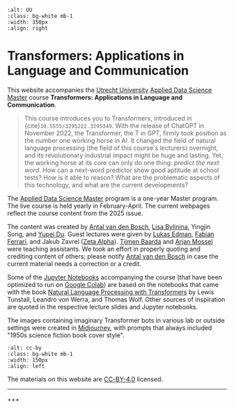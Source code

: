 ```{image} images/UU_logo_2021_EN_RGB.png
:alt: UU
:class: bg-white mb-1
:width: 350px
:align: right
```
# Transformers: Applications in Language and Communication

This website accompanies the [Utrecht University](https://www.uu.nl/en) [Applied Data Science Master](https://www.uu.nl/en/masters/applied-data-science) course **Transformers: Applications in Language and Communication**.  

> This course introduces you to Transformers, introduced in
> {cite}`10.5555/3295222.3295349`. With the release of ChatGPT in
> November 2022, the Transformer, the T in GPT, firmly took position
> as the number one working horse in AI. It changed the field of
> natural language processing (the field of this course's lecturers)
> overnight, and its revolutionary industrial impact might be huge and
> lasting. Yet, the working horse at its core can only do one
> thing: *predict the next word*. How can a next-word predictor show
> good aptitude at school tests? How is it able to reason? What are
> the problematic aspects of this technology, and what are the current
> developments?

The [Applied Data Science
Master](https://www.uu.nl/en/masters/applied-data-science) program is
a one-year Master program. The live course is held yearly in
February-April. The current webpages reflect the course content from
the 2025 issue.

The content was created by [Antal van den
Bosch](https://antalvandenbosch.nl/), [Lisa
Bylinina](https://bylinina.github.io/), Yingjin Song, and [Yupei
Du](https://yupei.nl/). Guest lectures were given by [Lukas
Edman](https://leukas.github.io/cv/), [Fabian
Ferrari](https://www.fabianlferrari.com/), and Jakub Zavrel ([Zeta
Alpha](https://www.zeta-alpha.com/)). [Tijmen
Baarda](https://www.uu.nl/medewerkers/TCBaarda) and [Arjan
Mossel](https://www.uu.nl/medewerkers/AMossel) were teaching
assistants. We took an effort in properly quoting and crediting
content of others; please notify [Antal van den
Bosch](mailto:a.p.j.vandenbosch@uu.nl) in case the current material
needs a correction or a credit.

Some of the [Jupyter Notebooks](https://jupyter.org/) accompanying the
course (that have been optimized to run on [Google
Colab](https://colab.research.google.com/)) are based on the notebooks
that came with the book [Natural Language Processing with
Transformers](https://www.oreilly.com/library/view/natural-language-processing/9781098136789/)
by Lewis Tunstall, Leandro von Werra, and Thomas Wolf. Other sources
of inspiration are quoted in the respective lecture slides and Jupyter
notebooks.

The images containing imaginary Transformer bots in various lab or
outside settings were created in
[Midjourney](https://www.midjourney.com/home), with prompts that
always included "1950s science fiction book cover style".

```{image} images/cc-by.png
:alt: cc-by
:class: bg-white mb-1
:width: 150px
:align: left
```
The materials on this website are [CC-BY-4.0](https://creativecommons.org/licenses/by/4.0/) licensed.

---
+++

```{tableofcontents}
```
